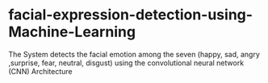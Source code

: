 # facial-expression-detection-using-Machine-Learning
The System detects the facial emotion among the seven (happy, sad, angry ,surprise, fear, neutral, disgust) using the convolutional neural network (CNN) Architecture

